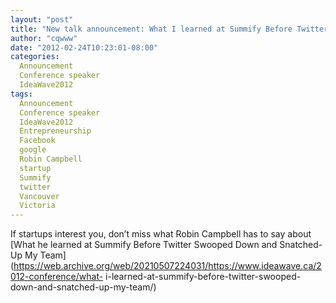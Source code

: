 ```yaml
---
layout: "post"
title: "New talk announcement: What I learned at Summify Before Twitter Swooped Down and Snatched-Up My Team"
author: "cqwww"
date: "2012-02-24T10:23:01-08:00"
categories:
  Announcement
  Conference speaker
  IdeaWave2012
tags: 
  Announcement
  Conference speaker
  IdeaWave2012
  Entrepreneurship
  Facebook
  google
  Robin Campbell
  startup
  Summify
  twitter
  Vancouver
  Victoria
---
```


If startups interest you, don’t miss what Robin Campbell has to say about
[What he learned at Summify Before Twitter Swooped Down and Snatched-Up My
Team](https://web.archive.org/web/20210507224031/https://www.ideawave.ca/2012-conference/what-
i-learned-at-summify-before-twitter-swooped-down-and-snatched-up-my-team/)


[//]: # (Retrieved from https://web.archive.org/web/20210507225515/https://www.ideawave.ca/new-talk-announcement-what-i-learned-at-summify-before-twitter-swooped-down-and-snatched-up-my-team/)